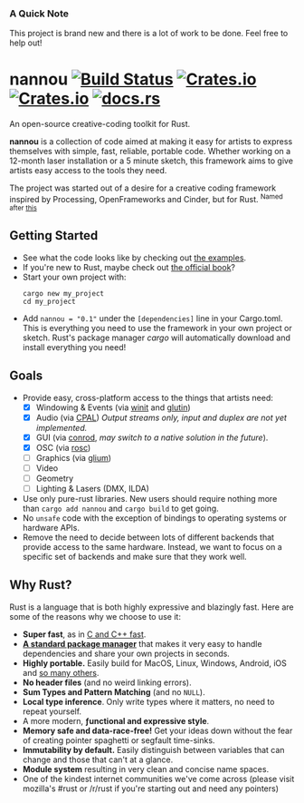 
### A Quick Note

This project is brand new and there is a lot of work to be done. Feel free to
help out!

# nannou [![Build Status](https://travis-ci.org/MindBuffer/nannou.svg?branch=master)](https://travis-ci.org/MindBuffer/nannou) [![Crates.io](https://img.shields.io/crates/v/nannou.svg)](https://crates.io/crates/nannou) [![Crates.io](https://img.shields.io/crates/l/nannou.svg)](https://github.com/MindBuffer/nannou/blob/master/LICENSE-MIT) [![docs.rs](https://docs.rs/nannou/badge.svg)](https://docs.rs/nannou/)


An open-source creative-coding toolkit for Rust.

**nannou** is a collection of code aimed at making it easy for artists to
express themselves with simple, fast, reliable, portable code.  Whether working
on a 12-month laser installation or a 5 minute sketch, this framework aims to
give artists easy access to the tools they need.

The project was started out of a desire for a creative coding framework inspired
by Processing, OpenFrameworks and Cinder, but for Rust. <sup>Named after
[this](https://www.youtube.com/watch?v=A-Pkx37kYf4)</sup>

## Getting Started

- See what the code looks like by checking out [the examples](https://github.com/MindBuffer/nannou/tree/master/examples).
- If you're new to Rust, maybe check out [the official
  book](https://doc.rust-lang.org/book/)?
- Start your own project with:
  ```
  cargo new my_project
  cd my_project
  ```
- Add `nannou = "0.1"` under the `[dependencies]` line in your Cargo.toml.
  This is everything you need to use the framework in your own project or
  sketch. Rust's package manager *cargo* will automatically download and install
  everything you need!

## Goals

- Provide easy, cross-platform access to the things that artists need:
    - [x] Windowing & Events (via [winit](https://crates.io/crates/winit) and
      [glutin](https://crates.io/crates/glutin))
    - [x] Audio (via [CPAL](https://crates.io/crates/cpal)) *Output streams
      only, input and duplex are not yet implemented.*
    - [x] GUI (via [conrod](https://crates.io/crates/conrod), *may switch to a
      native solution in the future*).
    - [x] OSC (via [rosc](https://crates.io/crates/rosc))
    - [ ] Graphics (via [glium](https://crates.io/crates/glium))
    - [ ] Video
    - [ ] Geometry
    - [ ] Lighting & Lasers (DMX, ILDA)
- Use only pure-rust libraries. New users should require nothing more than
  `cargo add nannou` and `cargo build` to get going.
- No `unsafe` code with the exception of bindings to operating systems or
  hardware APIs.
- Remove the need to decide between lots of different backends that provide
  access to the same hardware. Instead, we want to focus on a specific set of
  backends and make sure that they work well.

## Why Rust?

Rust is a language that is both highly expressive and blazingly fast. Here are
some of the reasons why we choose to use it:

- **Super fast**, as in [C and
  C++ fast](https://benchmarksgame.alioth.debian.org/u64q/compare.php?lang=rust&lang2=gpp).
- [**A standard package manager**](https://crates.io/) that makes it very
  easy to handle dependencies and share your own projects in seconds.
- **Highly portable.** Easily build for MacOS, Linux, Windows, Android, iOS and
  [so many others](https://forge.rust-lang.org/platform-support.html).
- **No header files** (and no weird linking errors).
- **Sum Types and Pattern Matching** (and no `NULL`).
- **Local type inference**. Only write types where it matters, no need to repeat
  yourself.
- A more modern, **ƒunctional and expressive style**.
- **Memory safe and data-race-free!** Get your ideas down without the fear of
  creating pointer spaghetti or segfault time-sinks.
- **Immutability by default.** Easily distinguish between variables that can
  change and those that can't at a glance.
- **Module system** resulting in very clean and concise name spaces.
- One of the kindest internet communities we've come across (please visit
  mozilla's #rust or /r/rust if you're starting out and need any pointers)
